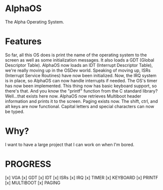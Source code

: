 # AlphaOS #
The Alpha Operating System.

# Features #
So far, all this OS does is print the name of the operating system to the screen as well as some initialization messages. It also loads a GDT (Global Descriptor Table). AlphaOS now loads an IDT (Interrupt Descriptor Table), we're really moving up in the OSDev world. Speaking of moving up, ISRs (Interrupt Service Routines) have now been initialized. Now, the IRQ system is in place, so AlphaOS can now handle interrupts if needed. The OS's timer has now been implemented. This thing now has basic keyboard support, so there's that. And you know the "printf" function from the C standard library? Well...that exists here now. AlphaOS now retrieves Multiboot header information and prints it to the screen. Paging exists now. The shift, ctrl, and alt keys are now functional. Capital letters and special characters can now be typed.

# Why? #
I want to have a large project that I can work on when I'm bored.

# PROGRESS #
[x] VGA
[x] GDT
[x] IDT
[x] ISRs
[x] IRQ
[x] TIMER
[x] KEYBOARD
[x] PRINTF
[x] MULTIBOOT
[x] PAGING
